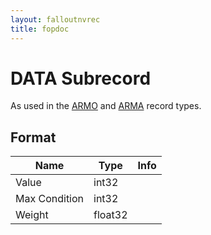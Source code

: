 ```yaml
---
layout: falloutnvrec
title: fopdoc
---
```

DATA Subrecord
==========

As used in the [ARMO](../ARMO.html) and [ARMA](../ARMA.html) record types.

## Format

Name | Type | Info
-----|------|-----
Value | int32 | 
Max Condition | int32 |
Weight | float32 |
